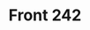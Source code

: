 ---
title: "Front 242"
summary: "Front 242 were formed in Aarschot, Belgium in 1981 by Daniel Bressanutti and Dirk Bergen. After a few singles, Jean-Luc De Meyer and Patrick Codenys joined the group and the first album, \"Geography\", was released. At this stage, Dirk Bergen left the group to become their manager. In 1983, Richard 23 joined the group as vocalist/percussionist. With this line-up, the band released many albums of EBM, gaining more popularity with every release. . They also established a solid live reputation, with an energetic show in para-military outfits. The year 1993 brought a radical change in style, with guest musicians, the disappearance of their military look and the exploration of both harder and softer sounds. After many years of silence, except for a few live/remix-albums, Front 242 re-appeared in the spotlight in the late nineties with their Re:boot-tour, bringing modern, techno-like cover versions of their own songs. In 2003 they took a step back towards their EBM-roots, with the release of \"Pulse\" and \"Still & Raw\". Before Front 242, the members were already involved in other projects, like , and Tranik Ind. ."
image: "front-242.jpg"
---